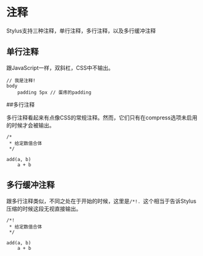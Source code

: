 # 注释

Stylus支持三种注释，单行注释，多行注释，以及多行缓冲注释

## 单行注释

跟JavaScript一样，双斜杠，CSS中不输出。
```
// 我是注释!
body
    padding 5px // 蛋疼的padding
```

##多行注释

多行注释看起来有点像CSS的常规注释。然而，它们只有在compress选项未启用的时候才会被输出。
```
/*
 * 给定数值合体
 */

add(a, b)
    a + b
```

## 多行缓冲注释

跟多行注释类似，不同之处在于开始的时候，这里是`/*!. `这个相当于告诉Stylus压缩的时候这段无视直接输出。
```
/*!
 * 给定数值合体
 */

add(a, b)
    a + b
```
